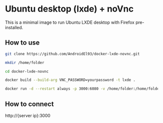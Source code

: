 Ubuntu desktop (lxde) + noVnc
===
This is a minimal image to run Ubuntu LXDE desktop with Firefox pre-installed.

## How to use



```bash
git clone https://github.com/AndroidEl93/docker-lxde-novnc.git

mkdir /home/folder

cd docker-lxde-novnc

docker build --build-arg VNC_PASSWORD=yourpassword -t lxde .

docker run -d --restart always -p 3000:6080 -v /home/folder:/home/folder --memory=800m --cpus=1 lxde
```

## How to connect

http://{server ip}:3000